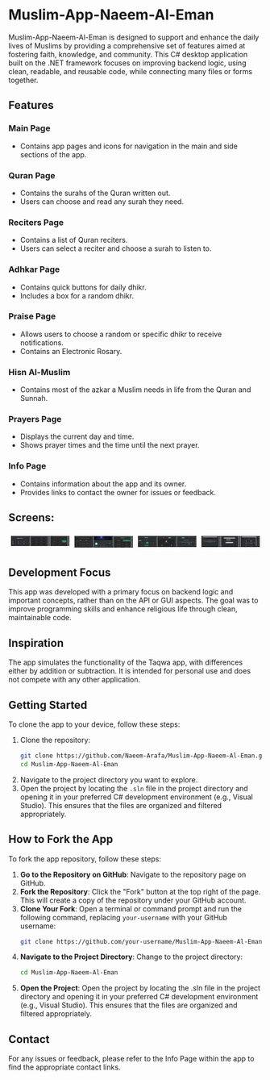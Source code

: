 # Muslim-App-Naeem-Al-Eman

Muslim-App-Naeem-Al-Eman is designed to support and enhance the daily lives of Muslims by providing a comprehensive set of features aimed at fostering faith, knowledge, and community. This C# desktop application built on the .NET framework focuses on improving backend logic, using clean, readable, and reusable code, while connecting many files or forms together.

## Features

### Main Page
- Contains app pages and icons for navigation in the main and side sections of the app.

### Quran Page
- Contains the surahs of the Quran written out.
- Users can choose and read any surah they need.

### Reciters Page
- Contains a list of Quran reciters.
- Users can select a reciter and choose a surah to listen to.

### Adhkar Page
- Contains quick buttons for daily dhikr.
- Includes a box for a random dhikr.

### Praise Page
- Allows users to choose a random or specific dhikr to receive notifications.
- Contains an Electronic Rosary.

### Hisn Al-Muslim
- Contains most of the azkar a Muslim needs in life from the Quran and Sunnah.

### Prayers Page
- Displays the current day and time.
- Shows prayer times and the time until the next prayer.

### Info Page
- Contains information about the app and its owner.
- Provides links to contact the owner for issues or feedback.

## Screens:
<div style="display: flex;">
    <div style="flex: 50%; padding: 5px;">
        <img src="image-folder/Untitled.png" alt="Image 1" style="width: 600px; height: auto;">
    </div>
    <div style="flex: 50%; padding: 5px;">
        <img src="image-folder/Untitled2.png" alt="Image 2" style="width: 600px; height: auto;">
    </div>
    <div style="flex: 50%; padding: 5px;">
        <img src="image-folder/Untitled3.png" alt="Image 2" style="width: 600px; height: auto;">
    </div>
  <div style="flex: 50%; padding: 5px;">
        <img src="image-folder/Untitled4.png" alt="Image 2" style="width: 600px; height: auto;">
    </div>
</div>

## Development Focus

This app was developed with a primary focus on backend logic and important concepts, rather than on the API or GUI aspects. The goal was to improve programming skills and enhance religious life through clean, maintainable code.

## Inspiration

The app simulates the functionality of the Taqwa app, with differences either by addition or subtraction. It is intended for personal use and does not compete with any other application.

## Getting Started

To clone the app to your device, follow these steps:

1. Clone the repository:
    ```bash
    git clone https://github.com/Naeem-Arafa/Muslim-App-Naeem-Al-Eman.git
    cd Muslim-App-Naeem-Al-Eman
    ```
2. Navigate to the project directory you want to explore.
3. Open the project by locating the `.sln` file in the project directory and opening it in your preferred C# development environment (e.g., Visual Studio). This ensures that the files are organized and filtered appropriately.

## How to Fork the App

To fork the app repository, follow these steps:

1. **Go to the Repository on GitHub**: Navigate to the repository page on GitHub.
2. **Fork the Repository**: Click the "Fork" button at the top right of the page. This will create a copy of the repository under your GitHub account.
3. **Clone Your Fork**: Open a terminal or command prompt and run the following command, replacing `your-username` with your GitHub username:
    ```sh
    git clone https://github.com/your-username/Muslim-App-Naeem-Al-Eman.git
    ```
4. **Navigate to the Project Directory**: Change to the project directory:
    ```sh
    cd Muslim-App-Naeem-Al-Eman
    ```
5. **Open the Project**: Open the project by locating the .sln file in the project directory and opening it in your preferred C# development environment (e.g., Visual Studio). This ensures that the files are organized and filtered appropriately.


## Contact

For any issues or feedback, please refer to the Info Page within the app to find the appropriate contact links.

